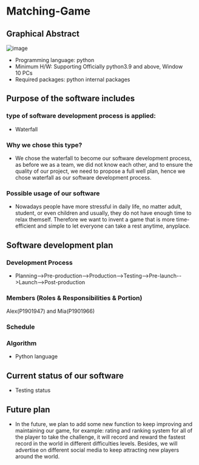 # Matching-Game
## Graphical Abstract
 ![image](https://user-images.githubusercontent.com/78846512/113375823-dd32a180-93a2-11eb-8cae-3ac63b34dae0.png)


- Programming language: python
- Minimum H/W: Supporting Officially python3.9 and above, Window 10 PCs
- Required packages: python internal packages

## Purpose of the software includes
### type of software development process is applied:
- Waterfall
### Why we chose this type?
- We chose the waterfall to become our software development process, as before we as a team, we did not know each other, and to ensure the quality of our project, we need to propose a full well plan, hence we chose waterfall as our software development process.
### Possible usage of our software
- Nowadays people have more stressful in daily life, no matter adult, student, or even children and usually, they do not have enough time to relax themself. Therefore we want to invent a game that is more time-efficient and simple to let everyone can take a rest anytime, anyplace. 

## Software development plan
### Development Process
- Planning-->Pre-production-->Production-->Testing-->Pre-launch-->Launch-->Post-production
### Members (Roles & Responsibilities & Portion)
Alex(P1901947) and Mia(P1901966)

### Schedule

### Algorithm
- Python language
## Current status of our software
- Testing status
## Future plan
- In the future, we plan to add some new function to keep improving and maintaining our game, for example: rating and ranking system for all of the player to take the challenge, it will record and reward the fastest record in the world in different difficulties levels. Besides, we will advertise on different social media to keep attracting new players around the world. 
